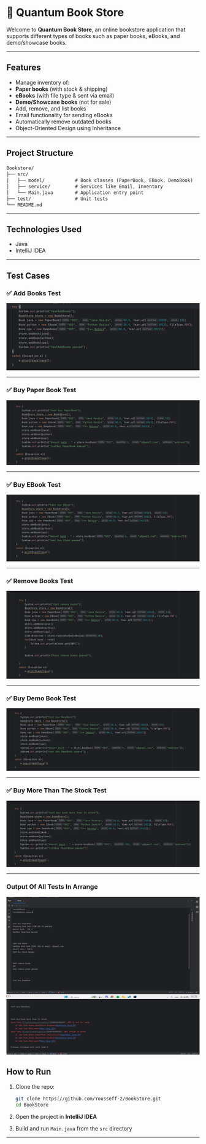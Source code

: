 # 📘 Quantum Book Store

Welcome to **Quantum Book Store**, an online bookstore application that supports different types of books such as paper books, eBooks, and demo/showcase books.

---

##  Features

-  Manage inventory of:
  - **Paper books** (with stock & shipping)
  - **eBooks** (with file type & sent via email)
  - **Demo/Showcase books** (not for sale)
-  Add, remove, and list books
-  Email functionality for sending eBooks
-  Automatically remove outdated books
-  Object-Oriented Design using Inheritance

---

##  Project Structure

```
Bookstore/
├── src/
│   ├── model/           # Book classes (PaperBook, EBook, DemoBook)
│   ├── service/         # Services like Email, Inventory
│   └── Main.java        # Application entry point
├── test/                # Unit tests
└── README.md
```

---

##  Technologies Used

- Java
- IntelliJ IDEA

---



## Test Cases

### ✅ Add Books Test
![Add Books](assets/1.png)

---

### ✅ Buy Paper Book Test
![Buy Paper Book](assets/2.png)

---

### ✅ Buy EBook Test
![Buy EBook](assets/3.png)

---

### ✅ Remove Books Test
![Remove Book](assets/4.png)

---

### ✅ Buy Demo Book Test
![Buy Demo Book](assets/5.png)

---

### ✅ Buy More Than The Stock Test
![Buy More Than The Stock](assets/6.png)

---

### Output Of All Tests In Arrange
![Output Page 1](assets/11.png)  
![Output Page 2](assets/22.png)


## How to Run

1. Clone the repo:
   ```bash
   git clone https://github.com/Yousseff-2/BookStore.git
   cd BookStore
   ```

2. Open the project in **IntelliJ IDEA**

3. Build and run `Main.java` from the `src` directory

---


